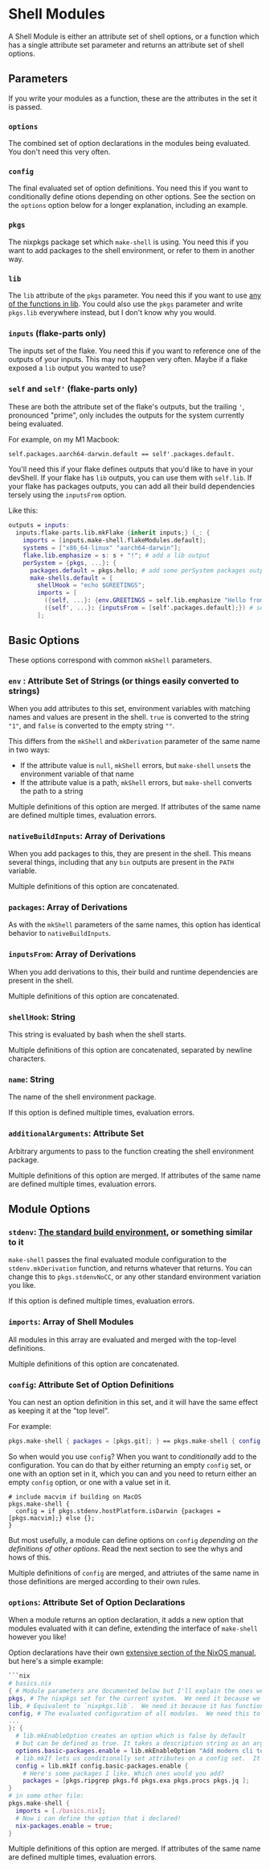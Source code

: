 # Shell Modules

A Shell Module is either an attribute set of shell options, or a function which has a single attribute set parameter and returns an attribute set of shell options.

## Parameters

If you write your modules as a function, these are the attributes in the set it is passed.

### `options`

The combined set of option declarations in the modules being evaluated.  You don't need this very often.

### `config`

The final evaluated set of option definitions.  You need this if you want to conditionally define otions depending on other options.  See the section on the `options` option below for a longer explanation, including an example.

### `pkgs`

The nixpkgs package set which `make-shell` is using.  You need this if you want to add packages to the shell environment, or refer to them in another way.

### `lib`

The `lib` attribute of the `pkgs` parameter.  You need this if you want to use [any of the functions in lib](https://nixos.org/manual/nixpkgs/stable/#id-1.4).  You could also use the `pkgs` parameter and write `pkgs.lib` everywhere instead, but I don't know why you would.

### `inputs` (flake-parts only)

The inputs set of the flake.  You need this if you want to reference one of the outputs of your inputs.  This may not happen very often.  Maybe if a flake exposed a `lib` output you wanted to use?

### `self` and `self'` (flake-parts only)

These are both the attribute set of the flake's outputs, but the trailing `'`, pronounced "prime", only includes the outputs for the system currently being evaluated.

For example, on my M1 Macbook:
```nix
self.packages.aarch64-darwin.default == self'.packages.default.
```

You'll need this if your flake defines outputs that you'd like to have in your devShell.  If your flake has `lib` outputs, you can use them with `self.lib`. If your flake has packages outputs, you can add all their build dependencies tersely using the `inputsFrom` option.

Like this:
```nix
outputs = inputs:
  inputs.flake-parts.lib.mkFlake {inherit inputs;} (_: {
    imports = [inputs.make-shell.flakeModules.default];
    systems = ["x86_64-linux" "aarch64-darwin"];
    flake.lib.emphasize = s: s + "!"; # add a lib output
    perSystem = {pkgs, ...}: {
      packages.default = pkgs.hello; # add some perSystem packages outputs
      make-shells.default = {
        shellHook = "echo $GREETINGS";
        imports = [
          ({self, ...}: {env.GREETINGS = self.lib.emphasize "Hello from a merged shell";}) # self.lib
          ({self', ...}: {inputsFrom = [self'.packages.default];}) # self'.packages
        ];
```

## Basic Options

These options correspond with common `mkShell` parameters.

### `env` : Attribute Set of Strings (or things easily converted to strings)

When you add attributes to this set, environment variables with matching names and values are present in the shell.  `true` is converted to the string `"1"`, and `false` is converted to the empty string `""`.

This differs from the `mkShell` and `mkDerivation` parameter of the same name in two ways:
- If the attribute value is `null`, `mkShell` errors, but `make-shell` `unset`s the environment variable of that name
- If the attribute value is a path, `mkShell` errors, but `make-shell` converts the path to a string

Multiple definitions of this option are merged.  If attributes of the same name are defined multiple times, evaluation errors.

### `nativeBuildInputs`: Array of Derivations

When you add packages to this, they are present in the shell.  This means several things, including that any `bin` outputs are present in the `PATH` variable.

Multiple definitions of this option are concatenated.

### `packages`: Array of Derivations

As with the `mkShell` parameters of the same names, this option has identical behavior to `nativeBuildInputs`.

### `inputsFrom`: Array of Derivations

When you add derivations to this, their build and runtime dependencies are present in the shell.

Multiple definitions of this option are concatenated.

### `shellHook`: String

This string is evaluated by bash when the shell starts.

Multiple definitions of this option are concatenated, separated by newline characters.

### `name`: String

The name of the shell environment package.

If this option is defined multiple times, evaluation errors.

### `additionalArguments`: Attribute Set

Arbitrary arguments to pass to the function creating the shell environment package.

Multiple definitions of this option are merged.  If attributes of the same name are defined multiple times, evaluation errors.

## Module Options

### `stdenv`: [The standard build environment](https://nixos.org/manual/nixpkgs/stable/#chap-stdenv), or something similar to it

`make-shell` passes the final evaluated module configuration to the `stdenv.mkDerivation` function, and returns whatever that returns.  You can change this to `pkgs.stdenvNoCC`, or any other standard environment variation you like.

If this option is defined multiple times, evaluation errors.

### `imports`: Array of Shell Modules

All modules in this array are evaluated and merged with the top-level definitions.

Multiple definitions of this option are concatenated.

### `config`: Attribute Set of Option Definitions

You can nest an option definition in this set, and it will have the same effect as keeping it at the "top level".

For example:
```nix
pkgs.make-shell { packages = [pkgs.git]; } == pkgs.make-shell { config.packages = [pkgs.git]; }
```

So when would you use `config`?  When you want to _conditionally_ add to the configuration.  You can do that by either returning an empty `config` set, or one with an option set in it, which you can and you need to return either an empty `config` option, or one with a value set in it.

```
# include macvim if building on MacOS
pkgs.make-shell {
  config = if pkgs.stdenv.hostPlatform.isDarwin {packages = [pkgs.macvim];} else {};
}
```

But most usefully, a module can define options on `config` _depending on the definitions of other options_.  Read the next section to see the whys and hows of this.

Multiple definitions of `config` are merged, and attriutes of the same name in those definitions are merged according to their own rules.

### `options`: Attribute Set of Option Declarations

When a module returns an option declaration, it adds a new option that modules evaluated with it can define, extending the interface of `make-shell` however you like!

Option declarations have their own [extensive section of the NixOS manual](https://nixos.org/manual/nixos/stable/#sec-option-declarations), but here's a simple example:

```nix
```nix
# basics.nix
{ # Module parameters are documented below but I'll explain the ones we need for this example
pkgs, # The nixpkgs set for the current system.  We need it because we're going to conditionally add some packages to the `packages` option
lib, # Equivalent to `nixpkgs.lib`.  We need it because it has functions for declaring and defining options.
config, # The evaluated configuration of all modules.  We need this to _read_ the definition of our new option.
...
}: {
  # lib.mkEnableOption creates an option which is false by default
  # but can be defined as true. It takes a description string as an argument.
  options.basic-packages.enable = lib.mkEnableOption "Add modern cli tools";
  # lib.mkIf lets us conditionally set attributes on a config set.  It takes a condition and a set of config attributes as arguments.  In this case the condition is the option we declared, read from the _parameter_ `config`, and the attribute set adds to the `packages` option.
  config = lib.mkIf config.basic-packages.enable {
    # Here's some packages I like. Which ones would you add?
    packages = [pkgs.ripgrep pkgs.fd pkgs.exa pkgs.procs pkgs.jq ];
}
# in some other file:
pkgs.make-shell {
  imports = [./basics.nix];
  # Now i can define the option that i declared!
  nix-packages.enable = true;
}
```

Multiple definitions of this option are merged.  If attributes of the same name are defined multiple times, evaluation errors.
